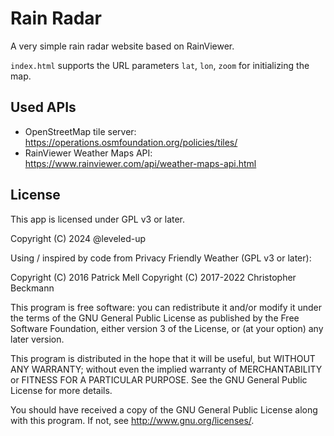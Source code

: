 # Rain Radar

A very simple rain radar website based on RainViewer.

`index.html` supports the URL parameters `lat`, `lon`, `zoom` for initializing the map.

## Used APIs

- OpenStreetMap tile server: <https://operations.osmfoundation.org/policies/tiles/>
- RainViewer Weather Maps API: <https://www.rainviewer.com/api/weather-maps-api.html>

## License

This app is licensed under GPL v3 or later.

Copyright (C) 2024 @leveled-up

Using / inspired by code from Privacy Friendly Weather (GPL v3 or later):

Copyright (C) 2016 Patrick Mell
Copyright (C) 2017-2022 Christopher Beckmann

This program is free software: you can redistribute it and/or modify it under the terms of the GNU General Public License as published by the Free Software Foundation, either version 3 of the License, or (at your option) any later version.

This program is distributed in the hope that it will be useful, but WITHOUT ANY WARRANTY; without even the implied warranty of MERCHANTABILITY or FITNESS FOR A PARTICULAR PURPOSE. See the GNU General Public License for more details.

You should have received a copy of the GNU General Public License along with this program. If not, see http://www.gnu.org/licenses/.
